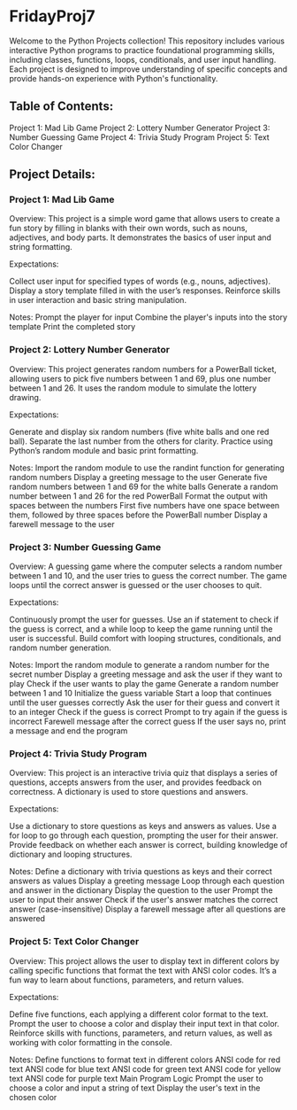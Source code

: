 # FridayProj7
Welcome to the Python Projects collection! This repository includes various interactive Python programs to practice foundational programming skills, including classes, functions, loops, conditionals, and user input handling. Each project is designed to improve understanding of specific concepts and provide hands-on experience with Python's functionality.

## Table of Contents:

Project 1: Mad Lib Game
Project 2: Lottery Number Generator
Project 3: Number Guessing Game
Project 4: Trivia Study Program
Project 5: Text Color Changer

## Project Details:

### Project 1: Mad Lib Game
Overview:
This project is a simple word game that allows users to create a fun story by filling in blanks with their own words, such as nouns, adjectives, and body parts. It demonstrates the basics of user input and string formatting.

Expectations:

Collect user input for specified types of words (e.g., nouns, adjectives).
Display a story template filled in with the user’s responses.
Reinforce skills in user interaction and basic string manipulation.

Notes:
Prompt the player for input
Combine the player's inputs into the story template
Print the completed story

### Project 2: Lottery Number Generator
Overview:
This project generates random numbers for a PowerBall ticket, allowing users to pick five numbers between 1 and 69, plus one number between 1 and 26. It uses the random module to simulate the lottery drawing.

Expectations:

Generate and display six random numbers (five white balls and one red ball).
Separate the last number from the others for clarity.
Practice using Python’s random module and basic print formatting.

Notes:
Import the random module to use the randint function for generating random numbers
Display a greeting message to the user
Generate five random numbers between 1 and 69 for the white balls
Generate a random number between 1 and 26 for the red PowerBall
Format the output with spaces between the numbers
First five numbers have one space between them, followed by three spaces before the PowerBall number
Display a farewell message to the user

### Project 3: Number Guessing Game
Overview:
A guessing game where the computer selects a random number between 1 and 10, and the user tries to guess the correct number. The game loops until the correct answer is guessed or the user chooses to quit.

Expectations:

Continuously prompt the user for guesses.
Use an if statement to check if the guess is correct, and a while loop to keep the game running until the user is successful.
Build comfort with looping structures, conditionals, and random number generation.

Notes:
Import the random module to generate a random number for the secret number
Display a greeting message and ask the user if they want to play
Check if the user wants to play the game
Generate a random number between 1 and 10
Initialize the guess variable
Start a loop that continues until the user guesses correctly
Ask the user for their guess and convert it to an integer
Check if the guess is correct
Prompt to try again if the guess is incorrect
Farewell message after the correct guess
If the user says no, print a message and end the program


### Project 4: Trivia Study Program
Overview:
This project is an interactive trivia quiz that displays a series of questions, accepts answers from the user, and provides feedback on correctness. A dictionary is used to store questions and answers.

Expectations:

Use a dictionary to store questions as keys and answers as values.
Use a for loop to go through each question, prompting the user for their answer.
Provide feedback on whether each answer is correct, building knowledge of dictionary and looping structures.

Notes:
Define a dictionary with trivia questions as keys and their correct answers as values
Display a greeting message
Loop through each question and answer in the dictionary
Display the question to the user
Prompt the user to input their answer
Check if the user's answer matches the correct answer (case-insensitive)
Display a farewell message after all questions are answered


### Project 5: Text Color Changer
Overview:
This project allows the user to display text in different colors by calling specific functions that format the text with ANSI color codes. It’s a fun way to learn about functions, parameters, and return values.

Expectations:

Define five functions, each applying a different color format to the text.
Prompt the user to choose a color and display their input text in that color.
Reinforce skills with functions, parameters, and return values, as well as working with color formatting in the console.

Notes:
Define functions to format text in different colors
ANSI code for red text
ANSI code for blue text
ANSI code for green text
ANSI code for yellow text
ANSI code for purple text 
Main Program Logic
Prompt the user to choose a color and input a string of text
Display the user's text in the chosen color
